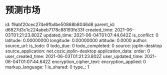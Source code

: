 # 预测市场





id: f9abf20cec274e9fbdbe50868b8046d8
parent_id: d6827d3c1c224abeb7178c88193fe33f
created_time: 2021-06-03T01:21:23.802Z
updated_time: 2021-06-04T01:07:44.642Z
is_conflict: 0
latitude: 0.00000000
longitude: 0.00000000
altitude: 0.0000
author: 
source_url: 
is_todo: 0
todo_due: 0
todo_completed: 0
source: joplin-desktop
source_application: net.cozic.joplin-desktop
application_data: 
order: 0
user_created_time: 2021-06-03T01:21:23.802Z
user_updated_time: 2021-06-04T01:07:44.642Z
encryption_cipher_text: 
encryption_applied: 0
markup_language: 1
is_shared: 0
type_: 1